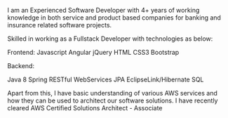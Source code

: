 I am an Experienced Software Developer with 4+ years of working knowledge in both service and product based companies for banking and insurance related software projects.

Skilled in working as a Fullstack Developer with technologies as below:

Frontend:
Javascript
Angular
jQuery
HTML
CSS3
Bootstrap

Backend:

Java 8
Spring
RESTful WebServices
JPA
EclipseLink/Hibernate
SQL

Apart from this, I have basic understanding of various AWS services and how they can be used to architect our software solutions.
I have recently cleared AWS Certified Solutions Architect - Associate
